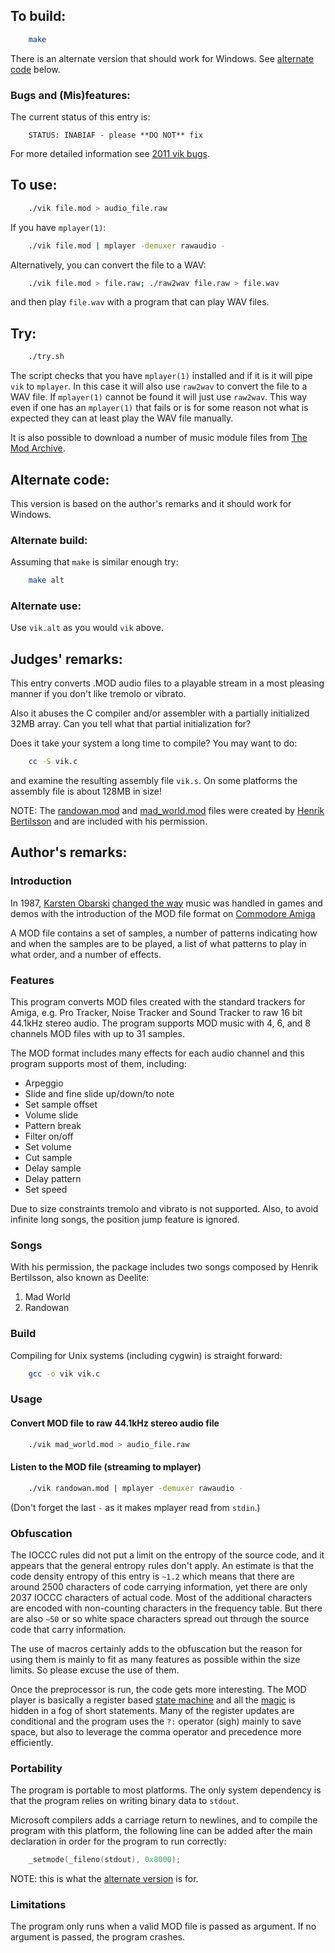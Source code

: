 ## To build:

```sh
    make
```

There is an alternate version that should work for Windows. See [alternate
code](#alternate-code) below.


### Bugs and (Mis)features:

The current status of this entry is:

```
    STATUS: INABIAF - please **DO NOT** fix
```

For more detailed information see [2011 vik bugs](../../bugs.html#2011_vik).


## To use:

```sh
    ./vik file.mod > audio_file.raw
```

If you have `mplayer(1)`:


```sh
    ./vik file.mod | mplayer -demuxer rawaudio -
```

Alternatively, you can convert the file to a WAV:

```sh
    ./vik file.mod > file.raw; ./raw2wav file.raw > file.wav
```

and then play `file.wav` with a program that can play WAV files.


## Try:

```sh
    ./try.sh
```

The script checks that you have `mplayer(1)` installed and if it is it will pipe
`vik` to `mplayer`. In this case it will also use `raw2wav` to convert the file
to a WAV file. If `mplayer(1)` cannot be found it will just use `raw2wav`. This
way even if one has an `mplayer(1)` that fails or is for some reason not what is
expected they can at least play the WAV file manually.

It is also possible to download a number of music module files from [The Mod
Archive](http://modarchive.org).


## Alternate code:

This version is based on the author's remarks and it should work for Windows.


### Alternate build:

Assuming that `make` is similar enough try:

```sh
    make alt
```


### Alternate use:

Use `vik.alt` as you would `vik` above.


## Judges' remarks:

This entry converts .MOD audio files to a playable stream
in a most pleasing manner if you don't like tremolo or vibrato.

Also it abuses the C compiler and/or assembler with a partially
initialized 32MB array. Can you tell what that partial
initialization for?

Does it take your system a long time to compile?  You may want to do:

```sh
    cc -S vik.c
```

and examine the resulting assembly file `vik.s`.  On some platforms
the assembly file is about 128MB in size!

NOTE: The [randowan.mod](randowan.mod) and [mad_world.mod](mad_world.mod) files were
created by [Henrik Bertilsson](http://www.translucentboy.com) and are included
with his permission.


## Author's remarks:

### Introduction

In 1987, [Karsten
Obarski](http://www.vgmpf.com/Wiki/index.php?title=Karsten_Obarski) [changed the
way](https://en.wikipedia.org/wiki/Ultimate_Soundtracker) music was handled in games and
demos with the introduction of the MOD file format on [Commodore
Amiga](https://en.wikipedia.org/wiki/Amiga)

A MOD file contains a set of samples, a number of patterns indicating how and
when the samples are to be played, a list of what patterns to play in what
order, and a number of effects.


### Features

This program converts MOD files created  with the standard trackers for
Amiga, e.g. Pro Tracker, Noise Tracker and Sound Tracker to raw 16 bit
44.1kHz stereo audio. The program supports MOD music with 4, 6, and 8
channels MOD files with up to 31 samples.

The MOD format includes many effects for each audio channel and this
program supports most of them, including:

* Arpeggio
* Slide and fine slide up/down/to note
* Set sample offset
* Volume slide
* Pattern break
* Filter on/off
* Set volume
* Cut sample
* Delay sample
* Delay pattern
* Set speed

Due to size constraints tremolo and vibrato is not supported. Also, to
avoid infinite long songs, the position jump feature is ignored.


### Songs

With his permission, the package includes two songs composed by Henrik
Bertilsson, also known as Deelite:

1. Mad World
2. Randowan


### Build

Compiling for Unix systems (including cygwin) is straight forward:

```sh
    gcc -o vik vik.c
```

### Usage


#### Convert MOD file to raw 44.1kHz stereo audio file

```sh
    ./vik mad_world.mod > audio_file.raw
```

#### Listen to the MOD file (streaming to mplayer)

```sh
    ./vik randowan.mod | mplayer -demuxer rawaudio -
```

(Don't forget the last `-` as it makes mplayer read from `stdin`.)


### Obfuscation

The IOCCC rules did not put a limit on the entropy of the source code,
and it appears that the general entropy rules don't apply. An estimate
is that the code density entropy of this entry is `~1.2` which means that
there are around 2500 characters of code carrying information, yet there
are only 2037 IOCCC characters of actual code. Most of the additional
characters are encoded with non-counting characters in the frequency
table. But there are also `~50` or so white space characters spread out
through the source code that carry information.

The use of macros certainly adds to the obfuscation but the reason for
using them is mainly to fit as many features as possible within the size
limits. So please excuse the use of them.

Once the preprocessor is run, the code gets more interesting. The MOD player is
basically a register based [state
machine](https://en.wikipedia.org/wiki/Finite-state_machine) and all the
[magic][] is hidden in a fog of short statements. Many of the register updates
are conditional and the program uses the `?:` operator (sigh) mainly to save
space, but also to leverage the comma operator and precedence more efficiently.


[magic]: https://en.wikipedia.org/wiki/Magic_(programming)#Variants


### Portability

The program is portable to most platforms. The only system dependency is
that the program relies on writing binary data to `stdout`.

Microsoft compilers adds a carriage return to newlines, and to compile
the program with this platform, the following line can be added after
the main declaration in order for the program to run correctly:

```c
    _setmode(_fileno(stdout), 0x8000);
```

NOTE: this is what the [alternate version](#alternate-code) is for.


### Limitations

The program only runs when a valid MOD file is passed as argument. If
no argument is passed, the program crashes.


<!--

    Copyright © 1984-2024 by Landon Curt Noll. All Rights Reserved.

    You are free to share and adapt this file under the terms of this license:

	Creative Commons Attribution-ShareAlike 4.0 International (CC BY-SA 4.0)

    For more information, see:

	https://creativecommons.org/licenses/by-sa/4.0/

-->
